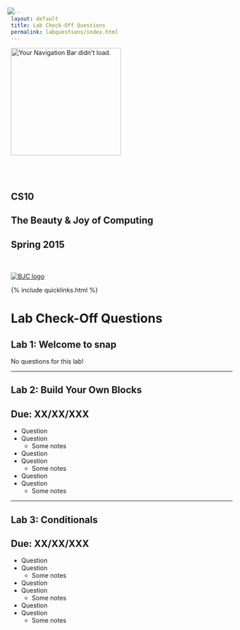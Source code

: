 ```yaml
---
layout: default
title: Lab Check-Off Questions
permalink: labquestions/index.html
---
```


<div class="header center coontainer-fluid">
    <div class="row row-centered" style="width:100%">
        <div class="col-md-3">
            <div class="vcenter">
                <img width="250" border="0" align="bottom" height="244" src="{{ site.baseurl }}/resources/images/snap_nav.gif" class="navbar" alt="Your Navigation Bar didn't load." title="Click me to navigate." usemap="#gobo">
                <div style="position:absolute;top:60px;left:220px;z-index:40;">
                    <img src="{{ site.baseurl }}/resources/images/blank.gif" name="speech" />
                </div>
                <map name="gobo">
                    <area shape="rect" coords="0,70,110,97" alt="Overview" href="{{ site.baseurl }}/#overview" onmouseover="displaySpeech('speech', '{{ site.baseurl }}/resources/images/overview_jump.gif')" onmouseout="displaySpeech('speech', '{{ site.baseurl }}/resources/images/blank.gif')">
                    <area shape="rect" coords="0,97,76,124" alt="News" href="{{ site.baseurl }}/#news" onmouseover="displaySpeech('speech', '{{ site.baseurl }}/resources/images/news_jump.gif')" onmouseout="displaySpeech('speech', '{{ site.baseurl }}/resources/images/blank.gif')">
                    <area shape="rect" coords="0,124,105,151" alt="Calendar" href="{{ site.baseurl }}/#calendar" onmouseover="displaySpeech('speech', '{{ site.baseurl }}/resources/images/calendar_jump.gif')" onmouseout="displaySpeech('speech', '{{ site.baseurl }}/resources/images/blank.gif')">
                    <area shape="rect" coords="0,151,72,178" alt="Staff" href="{{ site.baseurl }}/#staff" onmouseover="displaySpeech('speech', '{{ site.baseurl }}/resources/images/staff_jump.gif')" onmouseout="displaySpeech('speech', '{{ site.baseurl }}/resources/images/blank.gif')">
                    <area shape="rect" coords="0,178,97,205" alt="Grades" href="{{ site.baseurl }}/#grading" onmouseover="displaySpeech('speech', '{{ site.baseurl }}/resources/images/grading_jump.gif')" onmouseout="displaySpeech('speech', '{{ site.baseurl }}/resources/images/blank.gif')">
                    <area shape="rect" coords="0,205,117,232" alt="{{ site.baseurl }}/resources" href="{{ site.baseurl }}/#resources" onmouseover="displaySpeech('speech', '{{ site.baseurl }}/resources/images/resources_jump.gif')" onmouseout="displaySpeech('speech', '{{ site.baseurl }}/resources/images/blank.gif')">
                </map>
            </div>
        </div>
        <div class="col-md-6">
            <div class="col-centered vcenter">
                <br><br><br>
                <h2 class="logo">CS10</h2>
                <h2 class="logo">The Beauty &amp; Joy of Computing</h2>
                <h2 class="logo">Spring 2015</h2>
            </div>
        </div>
        <div class="col-md-3">
            <div class="vcenter right">
                <br><br>
                <a href="http://bjc.berkeley.edu/">
                    <img border="0" src="{{ site.baseurl }}/resources/images/bjc186.png" alt="BJC logo">
                </a>
            </div>
        </div>
    </div>
  </div>

{% include quicklinks.html %}

<link href="{{ site.baseurl }}/assets/css/cs10style.css" rel="stylesheet"/>

<script>
    {% include_relative assets/cs10.js %}
</script>

# Lab Check-Off Questions

## Lab 1: Welcome to <span class="snap">snap</span>
No questions for this lab!

---

## Lab 2: Build Your Own Blocks

## Due: XX/XX/XXX

* Question
* Question
    * Some notes
* Question
* Question
    * Some notes
* Question
* Question
    * Some notes

---

## Lab 3: Conditionals

## Due: XX/XX/XXX

* Question
* Question
    * Some notes
* Question
* Question
    * Some notes
* Question
* Question
    * Some notes

